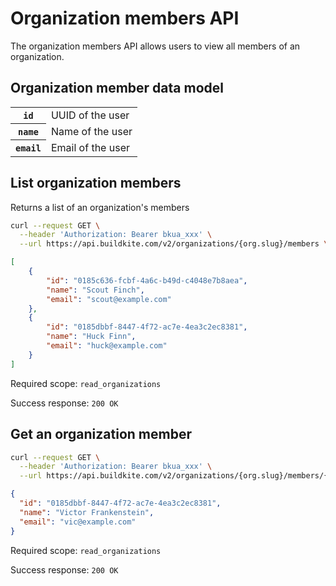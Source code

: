 # Organization members API

The organization members API allows users to view all members of an organization.

## Organization member data model

<table class="responsive-table">
<tbody>
  <tr><th><code>id</code></th><td>UUID of the user</td></tr>
  <tr><th><code>name</code></th><td>Name of the user</tr>
  <tr><th><code>email</code></th><td>Email of the user</td></tr>
</tbody>
</table>

## List organization members

Returns a list of an organization's members

```bash
curl --request GET \
  --header 'Authorization: Bearer bkua_xxx' \
  --url https://api.buildkite.com/v2/organizations/{org.slug}/members \
```

```json
[
	{
		"id": "0185c636-fcbf-4a6c-b49d-c4048e7b8aea",
		"name": "Scout Finch",
		"email": "scout@example.com"
	},
	{
		"id": "0185dbbf-8447-4f72-ac7e-4ea3c2ec8381",
		"name": "Huck Finn",
		"email": "huck@example.com"
	}
]
```

Required scope: `read_organizations`

Success response: `200 OK`

## Get an organization member

```bash
curl --request GET \
  --header 'Authorization: Bearer bkua_xxx' \
  --url https://api.buildkite.com/v2/organizations/{org.slug}/members/{user.uuid} \
```

```json
{
  "id": "0185dbbf-8447-4f72-ac7e-4ea3c2ec8381",
  "name": "Victor Frankenstein",
  "email": "vic@example.com"
}
```

Required scope: `read_organizations`

Success response: `200 OK`
